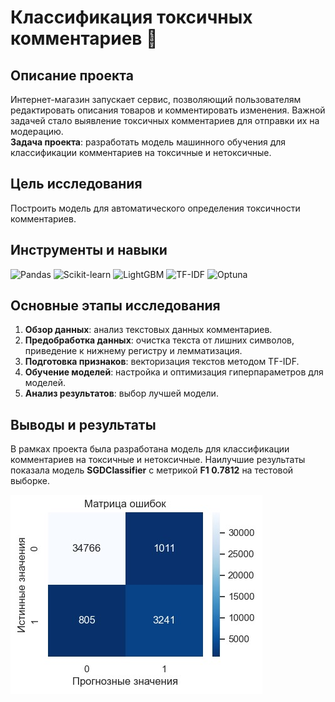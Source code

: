 # Классификация токсичных комментариев 💬

## Описание проекта
Интернет-магазин запускает сервис, позволяющий пользователям редактировать описания товаров и комментировать изменения. Важной задачей стало выявление токсичных комментариев для отправки их на модерацию.  
**Задача проекта**: разработать модель машинного обучения для классификации комментариев на токсичные и нетоксичные.  

## Цель исследования
Построить модель для автоматического определения токсичности комментариев.

## Инструменты и навыки
![Pandas](https://img.shields.io/badge/-Pandas-150458?style=for-the-badge&logo=pandas&logoColor=white) ![Scikit-learn](https://img.shields.io/badge/-Scikit--learn-F7931E?style=for-the-badge&logo=scikit-learn&logoColor=white) ![LightGBM](https://img.shields.io/badge/-LightGBM-0248FF?style=for-the-badge&logo=lightgbm&logoColor=white) ![TF-IDF](https://img.shields.io/badge/-TF--IDF-FF6F00?style=for-the-badge&logo=scikit-learn&logoColor=white) ![Optuna](https://img.shields.io/badge/-Optuna-306998?style=for-the-badge&logo=optuna&logoColor=white)

## Основные этапы исследования
1. **Обзор данных**: анализ текстовых данных комментариев.  
2. **Предобработка данных**: очистка текста от лишних символов, приведение к нижнему регистру и лемматизация.  
3. **Подготовка признаков**: векторизация текстов методом TF-IDF.  
4. **Обучение моделей**: настройка и оптимизация гиперпараметров для моделей.  
5. **Анализ результатов**: выбор лучшей модели.

## Выводы и результаты
В рамках проекта была разработана модель для классификации комментариев на токсичные и нетоксичные. Наилучшие результаты показала модель **SGDClassifier** с метрикой **F1 0.7812** на тестовой выборке.

![Матрица ошибок](confusion_matrix_nlp.jpg?raw=true "Title")

